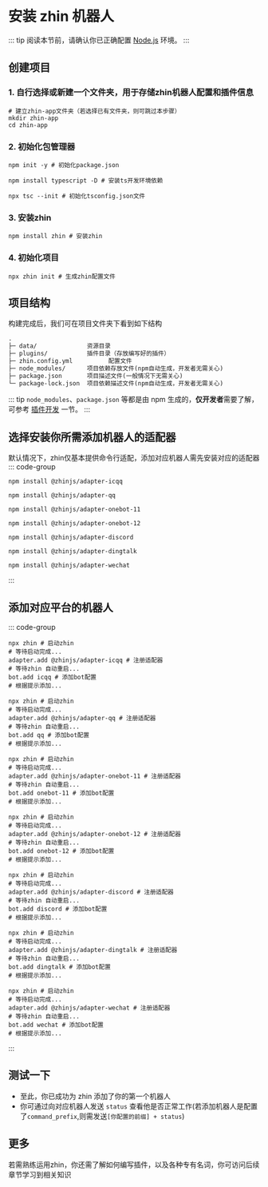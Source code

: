 # 安装 zhin 机器人

::: tip
阅读本节前，请确认你已正确配置 [Node.js](https://nodejs.org/zh-cn) 环境。
:::

## 创建项目

### 1. 自行选择或新建一个文件夹，用于存储zhin机器人配置和插件信息
```shell
# 建立zhin-app文件夹（若选择已有文件夹，则可跳过本步骤）
mkdir zhin-app
cd zhin-app
```

### 2. 初始化包管理器
```shell
npm init -y # 初始化package.json

npm install typescript -D # 安装ts开发环境依赖

npx tsc --init # 初始化tsconfig.json文件

```
### 3. 安装zhin
```shell
npm install zhin # 安装zhin
```

### 4. 初始化项目
```shell
npx zhin init # 生成zhin配置文件

```

## 项目结构

构建完成后，我们可在项目文件夹下看到如下结构

```tex
.
├─ data/              资源目录
├─ plugins/           插件目录（存放编写好的插件）
├─ zhin.config.yml          配置文件
├─ node_modules/      项目依赖存放文件(npm自动生成，开发者无需关心)
├─ package.json       项目描述文件(一般情况下无需关心)
└─ package-lock.json  项目依赖描述文件(npm自动生成，开发者无需关心)
```

::: tip
`node_modules`、`package.json` 等都是由 npm 生成的，**仅开发者**需要了解，可参考 [插件开发](/plugin/start) 一节。
:::

## 选择安装你所需添加机器人的适配器

默认情况下，zhin仅基本提供命令行适配，添加对应机器人需先安装对应的适配器
::: code-group
```shell [ICQQ]
npm install @zhinjs/adapter-icqq
```
```shell [QQ官方机器人]
npm install @zhinjs/adapter-qq
```
```shell [onebot-11]
npm install @zhinjs/adapter-onebot-11
```
```shell [onebot-12]
npm install @zhinjs/adapter-onebot-12
```
```shell [Discord]
npm install @zhinjs/adapter-discord
```
```shell [钉钉]
npm install @zhinjs/adapter-dingtalk
```
```shell [微信]
npm install @zhinjs/adapter-wechat
```
:::

## 添加对应平台的机器人

::: code-group
```shell [ICQQ]
npx zhin # 启动zhin
# 等待启动完成...
adapter.add @zhinjs/adapter-icqq # 注册适配器
# 等待zhin 自动重启...
bot.add icqq # 添加bot配置
# 根据提示添加...
```
```shell [QQ官方机器人]
npx zhin # 启动zhin
# 等待启动完成...
adapter.add @zhinjs/adapter-qq # 注册适配器
# 等待zhin 自动重启...
bot.add qq # 添加bot配置
# 根据提示添加...
```
```shell [onebot-11]
npx zhin # 启动zhin
# 等待启动完成...
adapter.add @zhinjs/adapter-onebot-11 # 注册适配器
# 等待zhin 自动重启...
bot.add onebot-11 # 添加bot配置
# 根据提示添加...
```
```shell [onebot-12]
npx zhin # 启动zhin
# 等待启动完成...
adapter.add @zhinjs/adapter-onebot-12 # 注册适配器
# 等待zhin 自动重启...
bot.add onebot-12 # 添加bot配置
# 根据提示添加...
```
```shell [Discord]
npx zhin # 启动zhin
# 等待启动完成...
adapter.add @zhinjs/adapter-discord # 注册适配器
# 等待zhin 自动重启...
bot.add discord # 添加bot配置
# 根据提示添加...
```
```shell [钉钉]
npx zhin # 启动zhin
# 等待启动完成...
adapter.add @zhinjs/adapter-dingtalk # 注册适配器
# 等待zhin 自动重启...
bot.add dingtalk # 添加bot配置
# 根据提示添加...
```
```shell [微信]
npx zhin # 启动zhin
# 等待启动完成...
adapter.add @zhinjs/adapter-wechat # 注册适配器
# 等待zhin 自动重启...
bot.add wechat # 添加bot配置
# 根据提示添加...
```
:::
## 测试一下

- 至此，你已成功为 zhin 添加了你的第一个机器人
- 你可通过向对应机器人发送 `status` 查看他是否正常工作(若添加机器人是配置了`command_prefix`,则需发送`[你配置的前缀] + status`)

## 更多
若需熟练运用zhin，你还需了解如何编写插件，以及各种专有名词，你可访问后续章节学习到相关知识
